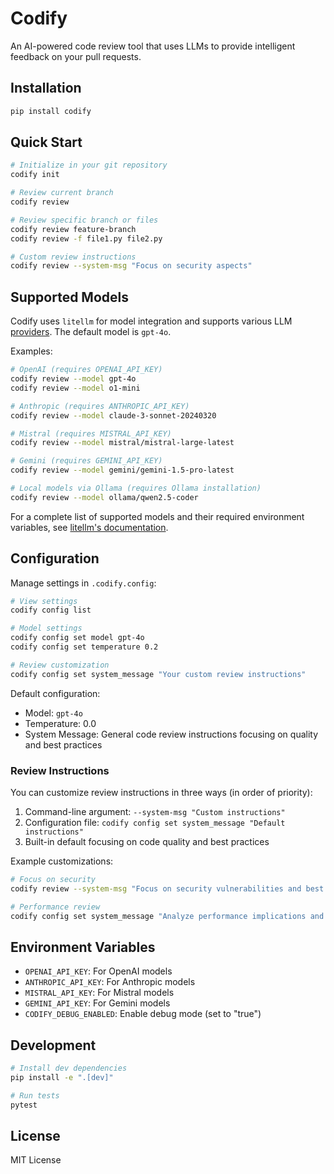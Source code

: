 # Codify

An AI-powered code review tool that uses LLMs to provide intelligent feedback on your pull requests.

## Installation

```bash
pip install codify
```

## Quick Start

```bash
# Initialize in your git repository
codify init

# Review current branch
codify review

# Review specific branch or files
codify review feature-branch
codify review -f file1.py file2.py

# Custom review instructions
codify review --system-msg "Focus on security aspects"
```

## Supported Models

Codify uses `litellm` for model integration and supports various LLM [providers](https://docs.litellm.ai/docs/providers). The default model is `gpt-4o`.

Examples:
```bash
# OpenAI (requires OPENAI_API_KEY)
codify review --model gpt-4o
codify review --model o1-mini

# Anthropic (requires ANTHROPIC_API_KEY)
codify review --model claude-3-sonnet-20240320

# Mistral (requires MISTRAL_API_KEY)
codify review --model mistral/mistral-large-latest

# Gemini (requires GEMINI_API_KEY)
codify review --model gemini/gemini-1.5-pro-latest

# Local models via Ollama (requires Ollama installation)
codify review --model ollama/qwen2.5-coder
```

For a complete list of supported models and their required environment variables, see [litellm's documentation](https://docs.litellm.ai/docs/).

## Configuration

Manage settings in `.codify.config`:

```bash
# View settings
codify config list

# Model settings
codify config set model gpt-4o
codify config set temperature 0.2

# Review customization
codify config set system_message "Your custom review instructions"
```

Default configuration:
- Model: `gpt-4o`
- Temperature: 0.0
- System Message: General code review instructions focusing on quality and best practices

### Review Instructions

You can customize review instructions in three ways (in order of priority):
1. Command-line argument: `--system-msg "Custom instructions"`
2. Configuration file: `codify config set system_message "Default instructions"`
3. Built-in default focusing on code quality and best practices

Example customizations:
```bash
# Focus on security
codify review --system-msg "Focus on security vulnerabilities and best practices"

# Performance review
codify config set system_message "Analyze performance implications and optimization opportunities"
```

## Environment Variables

- `OPENAI_API_KEY`: For OpenAI models
- `ANTHROPIC_API_KEY`: For Anthropic models
- `MISTRAL_API_KEY`: For Mistral models
- `GEMINI_API_KEY`: For Gemini models
- `CODIFY_DEBUG_ENABLED`: Enable debug mode (set to "true")

## Development

```bash
# Install dev dependencies
pip install -e ".[dev]"

# Run tests
pytest
```

## License

MIT License